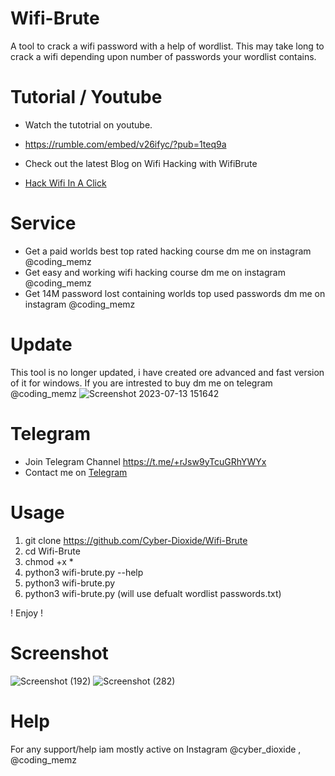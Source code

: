 # Wifi-Brute
A tool to crack a wifi password with a help of wordlist. This may take long to crack a wifi depending upon number of passwords your wordlist contains.

# Tutorial / Youtube


  
* Watch the tutotrial on youtube.


* https://rumble.com/embed/v26ifyc/?pub=1teq9a
* Check out the latest Blog on Wifi Hacking with WifiBrute
* [Hack Wifi In  A Click](https://www.cyox2.com/2023/11/wifi-hacking-hacking-your-neeighbours.html)
# Service
* Get a paid worlds best top rated hacking course dm me on instagram @coding_memz
* Get easy and working wifi hacking course dm me on instagram @coding_memz
* Get 14M password lost containing worlds top used passwords dm me on instagram @coding_memz

# Update
This tool is no longer updated, i have created ore advanced and fast version of it for windows. If you are intrested to buy dm me on telegram @coding_memz
![Screenshot 2023-07-13 151642](https://github.com/Cyber-Dioxide/Wifi-Brute/assets/93708296/10954859-f9d4-4312-8e2e-a64a89149532)



# Telegram
* Join Telegram Channel https://t.me/+rJsw9yTcuGRhYWYx
* Contact me on [Telegram](https://www.cyox2.com/p/contact.html)

  
# Usage

1. git clone https://github.com/Cyber-Dioxide/Wifi-Brute
2. cd Wifi-Brute
3. chmod +x *
4. python3 wifi-brute.py --help
5. python3 wifi-brute.py <worlist>
6. python3 wifi-brute.py (will use defualt wordlist passwords.txt)

! Enjoy !

# Screenshot
![Screenshot (192)](https://user-images.githubusercontent.com/93708296/148902317-f1dc07af-0af3-4648-97b1-9c9dd79163f1.png)
![Screenshot (282)](https://user-images.githubusercontent.com/93708296/183288408-f1b6dd99-b83b-44b0-8bb1-c807040bf08a.png)


# Help
For any support/help iam mostly active on Instagram @cyber_dioxide , @coding_memz
